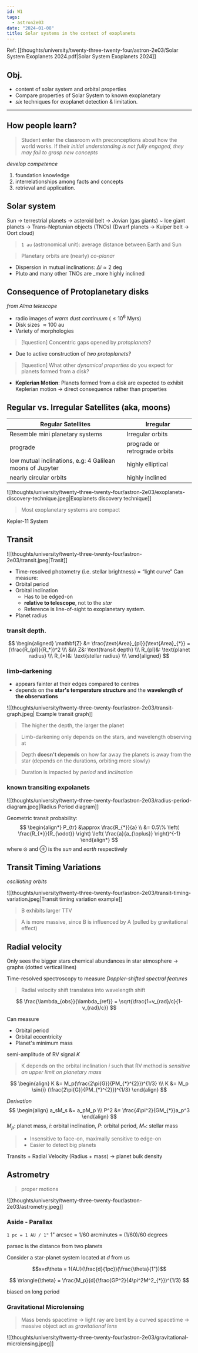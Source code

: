 ```yaml
---
id: W1
tags:
  - astron2e03
date: "2024-01-08"
title: Solar systems in the context of exoplanets
---
```

Ref: [[thoughts/university/twenty-three-twenty-four/astron-2e03/Solar System Exoplanets 2024.pdf|Solar System Exoplanets 2024]]

## Obj.

- content of solar system and orbital properties
- Compare properties of Solar System to known exoplanetary
- _six_ techniques for exoplanet detection & limitation.
---
## How people learn?

> Student enter the classroom with preconceptions about how the world works. If their _initial understanding is not fully engaged, they may fail to grasp new concepts_

_develop competence_
1. foundation knowledge
2. interrelationships among facts and concepts
3. retrieval and application.

## Solar system


Sun -> terrestrial planets -> asteroid belt -> Jovian (gas giants) ~ Ice giant planets -> Trans-Neptunian objects (TNOs) (Dwarf planets -> Kuiper belt -> Oort cloud)


> `1 au` (astronomical unit): average distance between Earth and Sun

> Planetary orbits are (nearly) _co-planar_
- Dispersion in mutual inclinations: $\Delta{i} \approx 2\text{ deg}$
- Pluto and many other TNOs are _more highly inclined

## Consequence of **Protoplanetary disks**
_from Alma telescope_
- radio images of _warm dust continuum_ ($\leq 10^6\text{ Myrs}$)
- Disk sizes $\approx 100\text{ au}$
- Variety of morphologies

> [!question]
> Concentric gaps opened by _protoplanets_?

- Due to active construction of _two protoplanets?_

> [!question]
> What other _dynamical properties_ do you expect for planets formed from a disk?


- **Keplerian Motion**: Planets formed from a disk are expected to exhibit Keplerian motion -> direct consequence rather than properties

## Regular vs. Irregular Satellites (aka, moons)

| Regular Satellites | Irregular |
| ---- | ---- |
| Resemble mini planetary systems | Irregular orbits |
| prograde | prograde or retrograde orbits |
| low mutual inclinations, e.g: 4 Galilean moons of Jupyter | highly elliptical |
| nearly circular orbits | highly inclined |

![[thoughts/university/twenty-three-twenty-four/astron-2e03/exoplanets-discovery-technique.jpeg|Exoplanets discovery technique]]

> Most exoplanetary systems are compact

Kepler-11 System

## Transit

![[thoughts/university/twenty-three-twenty-four/astron-2e03/transit.jpeg|Trasit]]

- Time-resolved photometry (i.e. stellar brightness) = “light curve”
Can measure:
- Orbital period
- Orbital inclination
	- Has to be edged-on
	- **relative to telescope**, not to the _star_
	- Reference is line-of-sight to exoplanetary system.
- Planet radius

### transit depth.

$$
\begin{aligned}
\mathbf{Z} &= \frac{\text{Area}_{pl}}{\text{Area}_{*}} = (\frac{R_{pl}}{R_*})^2 \\\
&\\\
Z&: \text{transit depth} \\\
R_{pl}&: \text{planet radius} \\\
R_{*}&: \text{stellar radius} \\\
\end{aligned}
$$
### limb-darkening
- appears fainter at their edges compared to centres
- depends on the **star's temperature structure** and the **wavelength of the observations**

![[thoughts/university/twenty-three-twenty-four/astron-2e03/transit-graph.jpeg| Example transit graph]]
> The higher the depth, the larger the planet

> Limb-darkening only depends on the stars, and wavelength observing at

> Depth **doesn't depends** on how far away the planets is away from the star (depends on the durations, orbiting more slowly)

> Duration is impacted by *period* and *inclination*

### known transiting expolanets

![[thoughts/university/twenty-three-twenty-four/astron-2e03/radius-period-diagram.jpeg|Radius Period diagram]]

Geometric transit probability:
$$
\begin{align*}
P_{tr} &\approx \frac{R_{*}}{a} \\
&= 0.5\% \left( \frac{R_{*}}{R_{\odot}} \right) \left( \frac{a}{a_{\oplus}} \right)^{-1}
\end{align*}
$$
where $\odot$ and $\oplus$ is the _sun_ and _earth_ respectively

## Transit Timing Variations

_oscillating orbits_

![[thoughts/university/twenty-three-twenty-four/astron-2e03/transit-timing-variation.jpeg|Transit timing variation example]]

> B exhibits larger TTV

> A is more massive, since B is influenced by A (pulled by gravitational effect)

## Radial velocity

Only sees the bigger stars
chemical abundances in star atmosphere -> graphs (dotted vertical lines)

Time-resolved spectroscopy to measure _Doppler-shifted spectral features_

> Radial velocity shift translates into wavelength shift

$$
\frac{\lambda_{obs}}{\lambda_{ref}} = \sqrt{\frac{1+v_{rad}/c}{1-v_{rad}/c}}
$$

Can measure
- Orbital period
- Orbital eccentricity
- Planet's minimum mass

semi-amplitude of RV signal _K_

> K depends on the orbital inclination _i_ such that RV method is _sensitive an upper limit on planetary mass_

$$
\begin{align}
K &= M_p(\frac{2\pi{G}}{PM_{*}^{2}})^{1/3} \\\
K &= M_p \sin{i} (\frac{2\pi{G}}{PM_{*}^{2}})^{1/3}
\end{align}
$$

_Derivation_
$$
\begin{align}
a_sM_s &= a_pM_p \\\
P^2 &= \frac{4\pi^2}{GM_{*}}a_p^3
\end{align}
$$
$M_p$: planet mass, $i$: orbital inclination, $P$: orbital period, $M_{*}$: stellar mass

> - Insensitive to face-on, maximally sensitive to edge-on
> - Easier to detect big planets

Transits + Radial Velocity (Radius + mass) -> planet bulk density

## Astrometry
> proper motions

![[thoughts/university/twenty-three-twenty-four/astron-2e03/astrometry.jpeg]]
### Aside - Parallax

`1 pc = 1 AU / 1"`
1" arcsec = 1/60 arcminutes = (1/60)/60 degrees

parsec is the distance from two planets

Consider a star-planet system located at _d_ from us

$$x=d\theta = 1{AU}(\frac{d}{1pc})(\frac{\theta}{1"})$$

$$
\triangle{\theta} = \frac{M_p}{d}(\frac{GP^2}{4\pi^2M^2_{*}})^{1/3}
$$

biased on long period

### Gravitational Microlensing

> Mass bends spacetime -> light ray are bent by a curved spacetime -> massive object act as _gravitational lens_
 
![[thoughts/university/twenty-three-twenty-four/astron-2e03/gravitational-microlensing.jpeg]]


